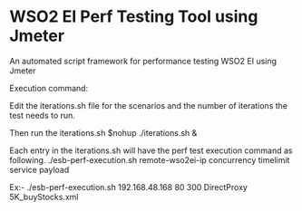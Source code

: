 # WSO2 EI Perf Testing Tool using Jmeter #
An automated script framework for performance testing WSO2 EI using Jmeter

Execution command: 

Edit the iterations.sh file for the scenarios and the number of iterations 
the test needs to run. 

Then run the iterations.sh
$nohup ./iterations.sh &

Each entry in the iterations.sh will have the perf test execution command as following.
./esb-perf-execution.sh remote-wso2ei-ip concurrency timelimit service payload

Ex:- 
./esb-perf-execution.sh 192.168.48.168 80 300 DirectProxy 5K_buyStocks.xml
